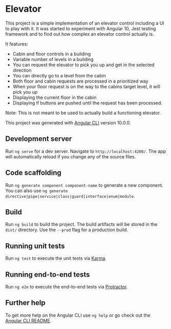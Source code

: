 # Elevator

This project is a simple implementation of an elevator control including a UI to play with it.
It was started to experiment with Angular 10, Jest testing framework and to find out how complex an elevator control actually is.

It features:

- Cabin and floor controls in a building
- Variable number of levels in a building
- You can request the elevator to pick you up and get in the selected direction
- You can directly go to a level from the cabin
- Both floor and cabin requests are processed in a prioritized way
- When your floor request is on the way to the cabins target level, it will pick you up
- Displaying the current floor in the cabin
- Displaying if buttons are pushed until the request has been processed.

Note: This is not meant to be used to actually build a functioning elevator.

This project was generated with [Angular CLI](https://github.com/angular/angular-cli) version 10.0.0.

## Development server

Run `ng serve` for a dev server. Navigate to `http://localhost:4200/`. The app will automatically reload if you change any of the source files.

## Code scaffolding

Run `ng generate component component-name` to generate a new component. You can also use `ng generate directive|pipe|service|class|guard|interface|enum|module`.

## Build

Run `ng build` to build the project. The build artifacts will be stored in the `dist/` directory. Use the `--prod` flag for a production build.

## Running unit tests

Run `ng test` to execute the unit tests via [Karma](https://karma-runner.github.io).

## Running end-to-end tests

Run `ng e2e` to execute the end-to-end tests via [Protractor](http://www.protractortest.org/).

## Further help

To get more help on the Angular CLI use `ng help` or go check out the [Angular CLI README](https://github.com/angular/angular-cli/blob/master/README.md).
